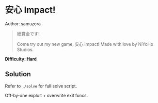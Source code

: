 # 安心 Impact!

Author: samuzora

> 総賞金です!
> 
> Come try out my new game, 安心 Impact! Made with love by NiYoHo Studios.

**Difficulty: Hard**

## Solution

Refer to `./solve` for full solve script.

Off-by-one exploit + overwrite exit funcs.
